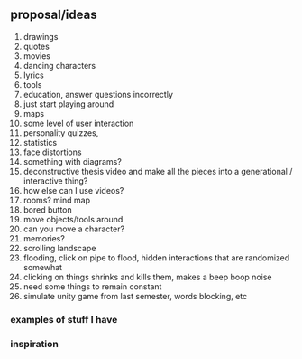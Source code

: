 ## proposal/ideas

1. drawings 
1. quotes 
1. movies 
1. dancing characters
1. lyrics
1. tools
1. education, answer questions incorrectly 
1. just start playing around
1. maps
1. some level of user interaction
1. personality quizzes, 
1. statistics 
1. face distortions 
1. something with diagrams?
1. deconstructive thesis video and make all the pieces into a generational / interactive thing?
1. how else can I use videos?
1. rooms? mind map
1. bored button
1. move objects/tools around
1. can you move a character?
1. memories?
1. scrolling landscape
1. flooding, click on pipe to flood, hidden interactions that are randomized somewhat
1. clicking on things shrinks and kills them, makes a beep boop noise
1. need some things to remain constant
1. simulate unity game from last semester, words blocking, etc

### examples of stuff I have

### inspiration
